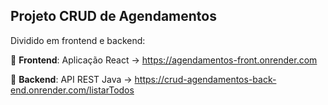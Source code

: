 ## Projeto CRUD de Agendamentos  

Dividido em frontend e backend:  

📌 **Frontend**: Aplicação React → https://agendamentos-front.onrender.com

📌 **Backend**: API REST Java → https://crud-agendamentos-back-end.onrender.com/listarTodos
